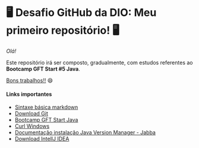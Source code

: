 # :desktop_computer: Desafio GitHub da DIO: Meu primeiro repositório! :desktop_computer:

_Olá!_ 

Este repositório irá ser composto, gradualmente, com estudos referentes ao **Bootcamp GFT Start #5 Java**.

<u>Bons trabalhos!!</u> :smile:

#### Links importantes

- [Sintaxe básica markdown](https://www.markdownguide.org/basic-syntax/)
- [Download Git](https://git-scm.com/downloads)
- [Bootcamp GFT Start Java](https://web.dio.me/track/gft-start-5-java)
- [Curl Windows](https://curl.se/windows/)
- [Documentação instalação Java Version Manager - Jabba](https://github.com/shyiko/jabba)
- [Download IntellJ IDEA](https://www.jetbrains.com/pt-br/idea/download/#section=windows)
